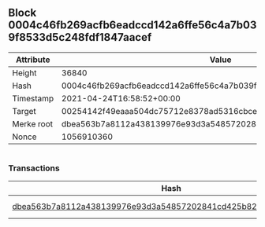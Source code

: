 ## Block 0004c46fb269acfb6eadccd142a6ffe56c4a7b039f8533d5c248fdf1847aacef

Attribute | Value
--- | ---
Height | 36840
Hash | 0004c46fb269acfb6eadccd142a6ffe56c4a7b039f8533d5c248fdf1847aacef
Timestamp | 2021-04-24T16:58:52+00:00
Target | 00254142f49eaaa504dc75712e8378ad5316cbcead634704b3734b6271167cc4
Merke root | dbea563b7a8112a438139976e93d3a54857202841cd425b82305c3c3c89a8be4
Nonce | 1056910360

```

```

### Transactions

Hash | Amount
--- | ---
[dbea563b7a8112a438139976e93d3a54857202841cd425b82305c3c3c89a8be4](dbea563b7a8112a438139976e93d3a54857202841cd425b82305c3c3c89a8be4.md) | 10.00000000 SKEPTI 
